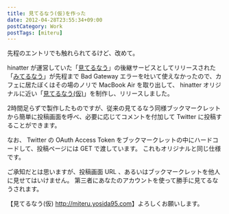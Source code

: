 ```yaml
---
title: 見てるなう(仮)を作った
date: 2012-04-28T23:55:34+09:00
postCategory: Work
postTags: [miteru]
---
```


先程のエントリでも触れられてるけど、改めて。

hinatter が運営していた「[見てるなう](http://miteru.gkbr.me)」の後継サービスとしてリリースされた「[みてるなう](http://miteru.odiak.net/)」が先程まで Bad Gateway エラーを吐いて使えなかったので、カフェに居たぼくはその場のノリで MacBook Air を取り出して、 hinatter オリジナルに近い「[見てるなう(仮)](https://miteru.yosida95.com/)」を制作し、リリースしました。

2時間足らずで製作したものですが、従来の見てるなう同様ブックマークレットから簡単に投稿画面を呼べ、必要に応じてコメントを付加して Twitter に投稿することができます。

なお、 Twitter の OAuth Access Token をブックマークレットの中にハードコードして、投稿ページには GET で渡しています。
これもオリジナルと同じ仕様です。

ご承知だとは思いますが、投稿画面 URL 、あるいはブックマークレットを他人に見せてはいけません。
第三者にあなたのアカウントを使って勝手に見てるなうされます。

【見てるなう(仮) <http://miteru.yosida95.com>】よろしくお願いします。

